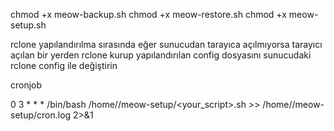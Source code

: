 chmod +x meow-backup.sh
chmod +x meow-restore.sh
chmod +x meow-setup.sh

rclone yapılandırılma sırasında eğer sunucudan tarayıca açılmıyorsa tarayıcı açılan bir yerden rclone kurup yapılandırılan config dosyasını sunucudaki rclone config ile değiştirin


cronjob

0 3 * * * /bin/bash /home/<kullanici-adi>/meow-setup/<your_script>.sh >> /home/<kullanici-adi>/meow-setup/cron.log 2>&1
